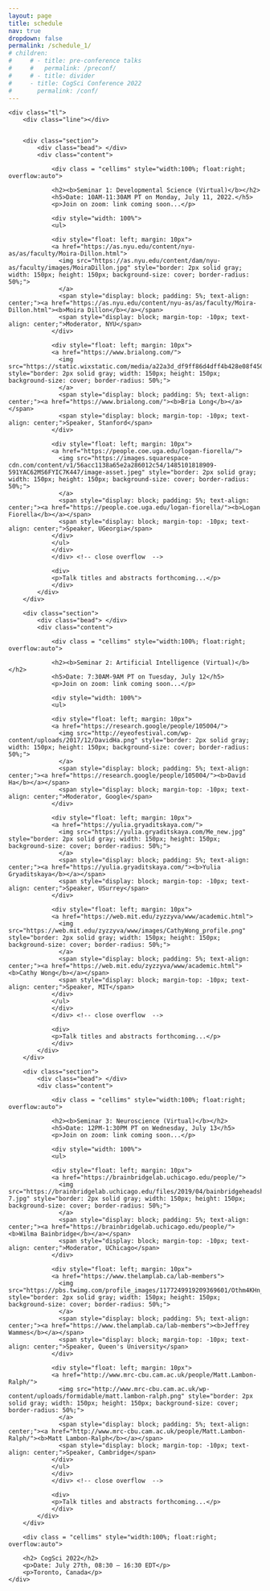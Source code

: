 ```yaml
---
layout: page
title: schedule
nav: true
dropdown: false
permalink: /schedule_1/
# children:
#     # - title: pre-conference talks
#     #   permalink: /preconf/
#     # - title: divider
#     - title: CogSci Conference 2022
#       permalink: /conf/
---
```


<link rel="stylesheet" href="{{ site.baseurl | prepend: site.url }}/custom.css">


<div class="container_tl">

    <div class="tl">
        <div class="line"></div>


        <div class="section">
            <div class="bead"> </div>
            <div class="content">

                <div class = "cellims" style="width:100%; float:right; overflow:auto">

                <h2><b>Seminar 1: Developmental Science (Virtual)</b></h2>
                <h5>Date: 10AM-11:30AM PT on Monday, July 11, 2022.</h5>
                <p>Join on zoom: link coming soon...</p>

                <div style="width: 100%">
                <ul>

                <div style="float: left; margin: 10px">
                <a href="https://as.nyu.edu/content/nyu-as/as/faculty/Moira-Dillon.html">
                  <img src="https://as.nyu.edu/content/dam/nyu-as/faculty/images/MoiraDillon.jpg" style="border: 2px solid gray; width: 150px; height: 150px; background-size: cover; border-radius: 50%;">
                  </a>
                  <span style="display: block; padding: 5%; text-align: center;"><a href="https://as.nyu.edu/content/nyu-as/as/faculty/Moira-Dillon.html"><b>Moira Dillon</b></a></span>
                  <span style="display: block; margin-top: -10px; text-align: center;">Moderator, NYU</span>
                </div>

                <div style="float: left; margin: 10px">
                <a href="https://www.brialong.com/">
                  <img src="https://static.wixstatic.com/media/a22a3d_df9ff86d4dff4b428e08f450332aa4f2~mv2_d_2336_2827_s_2.jpg/v1/crop/x_134,y_164,w_2110,h_2107/fill/w_205,h_205,al_c,q_80,usm_0.66_1.00_0.01,enc_auto/profile2.jpg" style="border: 2px solid gray; width: 150px; height: 150px; background-size: cover; border-radius: 50%;">
                  </a>
                  <span style="display: block; padding: 5%; text-align: center;"><a href="https://www.brialong.com/"><b>Bria Long</b></a></span>
                  <span style="display: block; margin-top: -10px; text-align: center;">Speaker, Stanford</span>
                </div>

                <div style="float: left; margin: 10px">
                <a href="https://people.coe.uga.edu/logan-fiorella/">
                  <img src="https://images.squarespace-cdn.com/content/v1/56acc1138a65e2a286012c54/1485101818909-591YAC62MS6FYIC7K447/image-asset.jpeg" style="border: 2px solid gray; width: 150px; height: 150px; background-size: cover; border-radius: 50%;">
                  </a>
                  <span style="display: block; padding: 5%; text-align: center;"><a href="https://people.coe.uga.edu/logan-fiorella/"><b>Logan Fiorella</b></a></span>
                  <span style="display: block; margin-top: -10px; text-align: center;">Speaker, UGeorgia</span>
                </div>
                </ul>
                </div>
                </div> <!-- close overflow  -->

                <div>
                <p>Talk titles and abstracts forthcoming...</p>
                </div>
            </div>
        </div>

        <div class="section">
            <div class="bead"> </div>
            <div class="content">

                <div class = "cellims" style="width:100%; float:right; overflow:auto">

                <h2><b>Seminar 2: Artificial Intelligence (Virtual)</b></h2>
                <h5>Date: 7:30AM-9AM PT on Tuesday, July 12</h5>
                <p>Join on zoom: link coming soon...</p>

                <div style="width: 100%">
                <ul>

                <div style="float: left; margin: 10px">
                <a href="https://research.google/people/105004/">
                  <img src="http://eyeofestival.com/wp-content/uploads/2017/12/DavidHa.png" style="border: 2px solid gray; width: 150px; height: 150px; background-size: cover; border-radius: 50%;">
                  </a>
                  <span style="display: block; padding: 5%; text-align: center;"><a href="https://research.google/people/105004/"><b>David Ha</b></a></span>
                  <span style="display: block; margin-top: -10px; text-align: center;">Moderator, Google</span>
                </div>

                <div style="float: left; margin: 10px">
                <a href="https://yulia.gryaditskaya.com/">
                  <img src="https://yulia.gryaditskaya.com/Me_new.jpg" style="border: 2px solid gray; width: 150px; height: 150px; background-size: cover; border-radius: 50%;">
                  </a>
                  <span style="display: block; padding: 5%; text-align: center;"><a href="https://yulia.gryaditskaya.com/"><b>Yulia Gryaditskaya</b></a></span>
                  <span style="display: block; margin-top: -10px; text-align: center;">Speaker, USurrey</span>
                </div>

                <div style="float: left; margin: 10px">
                <a href="https://web.mit.edu/zyzzyva/www/academic.html">
                  <img src="https://web.mit.edu/zyzzyva/www/images/CathyWong_profile.png" style="border: 2px solid gray; width: 150px; height: 150px; background-size: cover; border-radius: 50%;">
                  </a>
                  <span style="display: block; padding: 5%; text-align: center;"><a href="https://web.mit.edu/zyzzyva/www/academic.html"><b>Cathy Wong</b></a></span>
                  <span style="display: block; margin-top: -10px; text-align: center;">Speaker, MIT</span>
                </div>
                </ul>
                </div>
                </div> <!-- close overflow  -->

                <div>
                <p>Talk titles and abstracts forthcoming...</p>
                </div>
            </div>
        </div>

        <div class="section">
            <div class="bead"> </div>
            <div class="content">

                <div class = "cellims" style="width:100%; float:right; overflow:auto">

                <h2><b>Seminar 3: Neuroscience (Virtual)</b></h2>
                <h5>Date: 12PM-1:30PM PT on Wednesday, July 13</h5>
                <p>Join on zoom: link coming soon...</p>

                <div style="width: 100%">
                <ul>

                <div style="float: left; margin: 10px">
                <a href="https://brainbridgelab.uchicago.edu/people/">
                  <img src="https://brainbridgelab.uchicago.edu/files/2019/04/bainbridgeheadshot-7.jpg" style="border: 2px solid gray; width: 150px; height: 150px; background-size: cover; border-radius: 50%;">
                  </a>
                  <span style="display: block; padding: 5%; text-align: center;"><a href="https://brainbridgelab.uchicago.edu/people/"><b>Wilma Bainbridge</b></a></span>
                  <span style="display: block; margin-top: -10px; text-align: center;">Moderator, UChicago</span>
                </div>

                <div style="float: left; margin: 10px">
                <a href="https://www.thelamplab.ca/lab-members">
                  <img src="https://pbs.twimg.com/profile_images/1177249919209369601/Othm4KHn_400x400.jpg" style="border: 2px solid gray; width: 150px; height: 150px; background-size: cover; border-radius: 50%;">
                  </a>
                  <span style="display: block; padding: 5%; text-align: center;"><a href="https://www.thelamplab.ca/lab-members"><b>Jeffrey Wammes</b></a></span>
                  <span style="display: block; margin-top: -10px; text-align: center;">Speaker, Queen's University</span>
                </div>

                <div style="float: left; margin: 10px">
                <a href="http://www.mrc-cbu.cam.ac.uk/people/Matt.Lambon-Ralph/">
                  <img src="http://www.mrc-cbu.cam.ac.uk/wp-content/uploads/formidable/matt.lambon-ralph.png" style="border: 2px solid gray; width: 150px; height: 150px; background-size: cover; border-radius: 50%;">
                  </a>
                  <span style="display: block; padding: 5%; text-align: center;"><a href="http://www.mrc-cbu.cam.ac.uk/people/Matt.Lambon-Ralph/"><b>Matt Lambon-Ralph</b></a></span>
                  <span style="display: block; margin-top: -10px; text-align: center;">Speaker, Cambridge</span>
                </div>
                </ul>
                </div>
                </div> <!-- close overflow  -->

                <div>
                <p>Talk titles and abstracts forthcoming...</p>
                </div>
            </div>
        </div>

<div class="section">
    <div class="bead"> </div>
    <div class="content">

        <div class = "cellims" style="width:100%; float:right; overflow:auto">

        <h2> CogSci 2022</h2>
        <p>Date: July 27th, 08:30 – 16:30 EDT</p>
        <p>Toronto, Canada</p>
    </div>
</div>
</div>


<script src="{{ site.baseurl | prepend: site.url }}/timeline.js">
